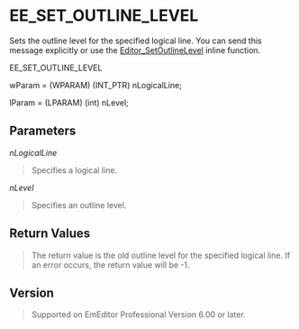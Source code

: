 # EE\_SET\_OUTLINE\_LEVEL

Sets the outline level for the specified logical line. You can send this message
explicitly or use the [Editor\_SetOutlineLevel](../macro/editor_setoutlinelevel) inline function.

EE\_SET\_OUTLINE\_LEVEL

wParam = (WPARAM) (INT\_PTR) nLogicalLine;

lParam = (LPARAM) (int) nLevel;

## Parameters

_nLogicalLine_

> Specifies a logical line.

_nLevel_

> Specifies an outline level.

## Return Values

> The return value is the old outline level for the specified logical line.
> If an error occurs, the return value will be -1.

## Version

> Supported on EmEditor Professional Version 6.00 or later.
